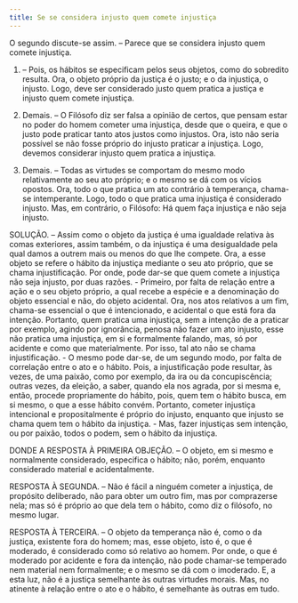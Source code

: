 ```yaml
---
title: Se se considera injusto quem comete injustiça
---
```


O segundo discute-se assim. – Parece que se considera injusto quem comete injustiça.  

1. – Pois, os hábitos se especificam pelos seus objetos, como do sobredito resulta. Ora, o objeto próprio da justiça é o justo; e o da injustiça, o injusto. Logo, deve ser considerado justo quem pratica a justiça e injusto quem comete injustiça. 

2. Demais. – O Filósofo diz ser falsa a opinião de certos, que pensam estar no poder do homem cometer uma injustiça, desde que o queira, e que o justo pode praticar tanto atos justos como injustos. Ora, isto não seria possível se não fosse próprio do injusto praticar a injustiça. Logo, devemos considerar injusto quem pratica a injustiça.  

3. Demais. – Todas as virtudes se comportam do mesmo modo relativamente ao seu ato próprio; e o mesmo se dá com os vícios opostos. Ora, todo o que pratica um ato contrário à temperança, chama-se intemperante. Logo, todo o que pratica uma injustiça é considerado injusto.  Mas, em contrário, o Filósofo: Há quem faça injustiça e não seja injusto.  

SOLUÇÃO. – Assim como o objeto da justiça é uma igualdade relativa às comas exteriores, assim também, o da injustiça é uma desigualdade pela qual damos a outrem mais ou menos do que lhe compete. Ora, a esse objeto se refere o hábito da injustiça mediante o seu ato próprio, que se chama injustificação. Por onde, pode dar-se que quem comete a injustiça não seja injusto, por duas razões. - Primeiro, por falta de relação entre a ação e o seu objeto próprio, a qual recebe a espécie e a denominação do objeto essencial e não, do objeto acidental. Ora, nos atos relativos a um fim, chama-se essencial o que é intencionado, e acidental o que está fora da intenção. Portanto, quem pratica uma injustiça, sem a intenção de a praticar por exemplo, agindo por ignorância, penosa não fazer um ato injusto, esse não pratica uma injustiça, em si e formalmente falando, mas, só por acidente e como que materialmente. Por isso, tal ato não se chama injustificação. - O mesmo pode dar-se, de um segundo modo, por falta de correlação entre o ato e o hábito. Pois, a injustificação pode resultar, às vezes, de uma paixão, como por exemplo, da ira ou da concupiscência; outras vezes, da eleição, a saber, quando ela nos agrada, por si mesma e, então, procede propriamente do hábito, pois, quem tem o hábito busca, em si mesmo, o que a esse hábito convém. Portanto, cometer injustiça intencional e propositalmente é próprio do injusto, enquanto que injusto se chama quem tem o hábito da injustiça. - Mas, fazer injustiças sem intenção, ou por paixão, todos o podem, sem o hábito da injustiça.  

DONDE A RESPOSTA À PRIMEIRA OBJEÇÃO. – O objeto, em si mesmo e normalmente considerado, especifica o hábito; não, porém, enquanto considerado material e acidentalmente.  

RESPOSTA À SEGUNDA. – Não é fácil a ninguém cometer a injustiça, de propósito deliberado, não para obter um outro fim, mas por comprazerse nela; mas só é próprio ao que dela tem o hábito, como diz o filósofo, no mesmo lugar.  

RESPOSTA À TERCEIRA. – O objeto da temperança não é, como o da justiça, existente fora do homem; mas, esse objeto, isto é, o que é moderado, é considerado como só relativo ao homem. Por onde, o que é moderado por acidente e fora da intenção, não pode chamar-se temperado nem material nem formalmente; e o mesmo se dá com o imoderado. E, a esta luz, não é a justiça semelhante às outras virtudes morais. Mas, no atinente à relação entre o ato e o hábito, é semelhante às outras em tudo.